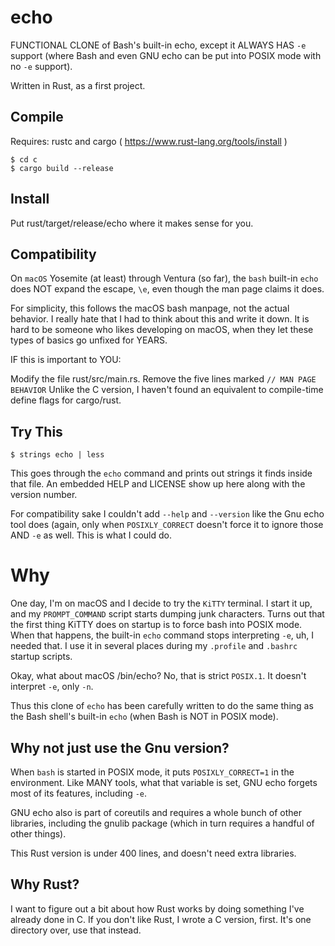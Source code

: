 # echo

FUNCTIONAL CLONE of Bash's built-in echo, except it ALWAYS
HAS `-e` support (where Bash and even GNU echo can be
put into POSIX mode with no `-e` support).

Written in Rust, as a first project.

## Compile

Requires: rustc and cargo ( https://www.rust-lang.org/tools/install )

```
$ cd c
$ cargo build --release
```

## Install

Put rust/target/release/echo where it makes sense for you.

## Compatibility

On `macOS` Yosemite (at least) through Ventura (so far),
the `bash` built-in `echo` does NOT expand the escape, `\e`,
even though the man page claims it does.

For simplicity, this follows the macOS bash manpage, not the actual
behavior.  I really hate that I had to think about this and write it
down.  It is hard to be someone who likes developing on macOS, when
they let these types of basics go unfixed for YEARS.

IF this is important to YOU:

Modify the file rust/src/main.rs.  Remove the five lines marked
`// MAN PAGE BEHAVIOR`
Unlike the C version, I haven't found an equivalent to compile-time define
flags for cargo/rust.

## Try This

```
$ strings echo | less
```

This goes through the `echo` command and prints out strings it finds
inside that file.  An embedded HELP and LICENSE show up here along with
the version number.

For compatibility sake I couldn't add `--help` and `--version` like the
Gnu echo tool does (again, only when `POSIXLY_CORRECT` doesn't force
it to ignore those AND `-e` as well.  This is what I could do.


# Why

One day, I'm on macOS and I decide to try the `KiTTY` terminal.
I start it up, and my `PROMPT_COMMAND` script starts dumping junk
characters.  Turns out that the first thing KiTTY does on startup
is to force bash into POSIX mode.  When that happens, the built-in
`echo` command stops interpreting `-e`, uh, I needed that.  I use
it in several places during my `.profile` and `.bashrc` startup
scripts.

Okay, what about macOS /bin/echo?  No, that is strict `POSIX.1`.
It doesn't interpret `-e`, only `-n`.

Thus this clone of `echo` has been carefully written to do the same
thing as the Bash shell's built-in `echo` (when Bash is NOT in POSIX
mode).

## Why not just use the Gnu version?

When `bash` is started in POSIX mode, it puts `POSIXLY_CORRECT=1`
in the environment.  Like MANY tools, what that variable is set,
GNU echo forgets most of its features, including `-e`.

GNU echo also is part of coreutils and requires a whole bunch of
other libraries, including the gnulib package
(which in turn requires a handful of other things).

This Rust version is under 400 lines, and doesn't need extra libraries.

## Why Rust?

I want to figure out a bit about how Rust works by doing something I've
already done in C.
If you don't like Rust, I wrote a C version, first.
It's one directory over, use that instead.


